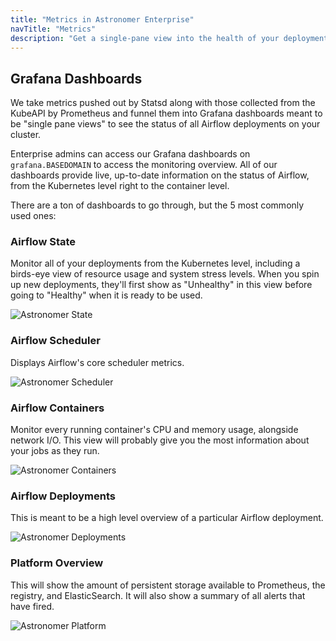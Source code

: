 ```yaml
---
title: "Metrics in Astronomer Enterprise"
navTitle: "Metrics"
description: "Get a single-pane view into the health of your deployments with Grafana dashboards."
---
```


## Grafana Dashboards

We take metrics pushed out by Statsd along with those collected from the KubeAPI by Prometheus and funnel them into Grafana dashboards meant to be "single pane views" to see the status of all Airflow deployments on your cluster.

Enterprise admins can access our Grafana dashboards on `grafana.BASEDOMAIN` to access the monitoring overview. All of our dashboards provide live, up-to-date information on the status of Airflow, from the Kubernetes level right to the container level.

There are a ton of dashboards to go through, but the 5 most commonly used ones:

### Airflow State

Monitor all of your deployments from the Kubernetes level, including a birds-eye view of resource usage and system stress levels. When you spin up new deployments, they'll first show as "Unhealthy" in this view before going to "Healthy" when it is ready to be used.

![Astronomer State](https://assets2.astronomer.io/main/docs/ee/airflow_state.png)

### Airflow Scheduler

Displays Airflow's core scheduler metrics.

![Astronomer Scheduler](https://assets2.astronomer.io/main/docs/ee/airflow_scheduler.png)

### Airflow Containers

Monitor every running container's CPU and memory usage, alongside network I/O. This view will probably give you the most information about your jobs as they run.

![Astronomer Containers](https://assets2.astronomer.io/main/docs/ee/airflow_containers.png)

### Airflow Deployments

This is meant to be a high level overview of a particular Airflow deployment.

![Astronomer Deployments](https://assets2.astronomer.io/main/docs/ee/airflow_deployment_overview.png)

### Platform Overview

This will show the amount of persistent storage available to Prometheus, the registry, and ElasticSearch. It will also show a summary of all alerts that have fired.

![Astronomer Platform](https://assets2.astronomer.io/main/docs/ee/platform_overview.png)
